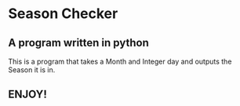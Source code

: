 # Season Checker
## A program written in python

This is a program that takes a Month and Integer day and outputs the Season it is in.

## ENJOY!
